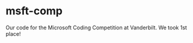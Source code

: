 msft-comp
=========

Our code for the Microsoft Coding Competition at Vanderbilt. We took 1st place!
